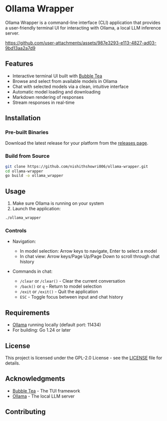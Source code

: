 # Ollama Wrapper

Ollama Wrapper is a command-line interface (CLI) application that provides a user-friendly terminal UI for interacting with Ollama, a local LLM inference server.

https://github.com/user-attachments/assets/987e3293-e113-4827-ad03-9bd13aa2a7d9

## Features

- Interactive terminal UI built with [Bubble Tea](https://github.com/charmbracelet/bubbletea)
- Browse and select from available models in Ollama
- Chat with selected models via a clean, intuitive interface
- Automatic model loading and downloading
- Markdown rendering of responses
- Stream responses in real-time

## Installation

### Pre-built Binaries

Download the latest release for your platform from the [releases page](https://github.com/nishithshowri006/ollama-wrapper/releases).

### Build from Source

```bash
git clone https://github.com/nishithshowri006/ollama-wrapper.git
cd ollama-wrapper
go build -o ollama_wrapper
```

## Usage

1. Make sure Ollama is running on your system
2. Launch the application:

```bash
./ollama_wrapper
```

### Controls

- Navigation:
  - In model selection: Arrow keys to navigate, Enter to select a model
  - In chat view: Arrow keys/Page Up/Page Down to scroll through chat history

- Commands in chat:
  - `/clear` or `/clear()` - Clear the current conversation
  - `/back()` or `q` - Return to model selection
  - `/exit` or `/exit()` - Quit the application
  - `ESC` - Toggle focus between input and chat history

## Requirements

- [Ollama](https://ollama.ai/) running locally (default port: 11434)
- For building: Go 1.24 or later

## License

This project is licensed under the GPL-2.0 License - see the [LICENSE](LICENSE) file for details.

## Acknowledgments

- [Bubble Tea](https://github.com/charmbracelet/bubbletea) - The TUI framework
- [Ollama](https://ollama.ai/) - The local LLM server

## Contributing
